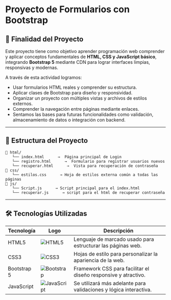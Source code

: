 # Proyecto de Formularios con Bootstrap

## 🎯 Finalidad del Proyecto

Este proyecto tiene como objetivo aprender programación web comprender y aplicar conceptos fundamentales de **HTML, CSS y JavaScript básico**, integrando **Bootstrap 5** mediante CDN para lograr interfaces limpias, responsivas y modernas.

A través de esta actividad logramos:

- Usar formularios HTML reales y comprender su estructura.
- Aplicar clases de Bootstrap para diseño y responsividad.
- Organizar un proyecto con múltiples vistas y archivos de estilos externos.
- Comprender la navegación entre páginas mediante enlaces.
- Sentamos las bases para futuras funcionalidades como validación, almacenamiento de datos o integración con backend.

---

## 📁 Estructura del Proyecto

```
📁 html/
   └── index.html      →  Página principal de Login  
   └── registro.html      →  Formulario para registrar usuarios nuevos  
   └── recuperar.html      →  Vista para recuperación de contraseña
📁 css/
   └── estilos.css      → Hoja de estilos externa común a todas las páginas
📁 js/
   └── Script.js      → Script principal para el index.html
   └── recuperar.js      → script para el html de recuperar contraseña
```

---

## 🛠 Tecnologías Utilizadas

| Tecnología      | Logo     | Descripción                                                                 |
|----------------|----------|------------------------------------------------------------------------------|
| HTML5          | ![HTML5](https://img.shields.io/badge/HTML5-E34F26?logo=html5&logoColor=white) | Lenguaje de marcado usado para estructurar las páginas web.           |
| CSS3           | ![CSS3](https://img.shields.io/badge/CSS3-1572B6?logo=css3&logoColor=white)   | Hojas de estilo para personalizar la apariencia de la web.            |
| Bootstrap 5    | ![Bootstrap](https://img.shields.io/badge/Bootstrap-7952B3?logo=bootstrap&logoColor=white) | Framework CSS para facilitar el diseño responsive y atractivo.        |
| JavaScript     | ![JavaScript](https://img.shields.io/badge/JavaScript-F7DF1E?logo=javascript&logoColor=black) | Se utilizará más adelante para validaciones y lógica interactiva.     |

